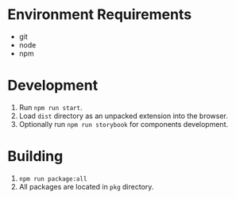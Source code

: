 # Environment Requirements

- git
- node
- npm

# Development

1. Run `npm run start`.
2. Load `dist` directory as an unpacked extension into the browser.
3. Optionally run `npm run storybook` for components development.

# Building

1. `npm run package:all`
2. All packages are located in `pkg` directory.
